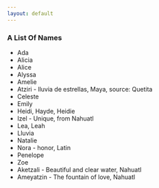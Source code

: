 ```yaml
---
layout: default
---
```





<h3>
<a id="a-list-of-names" class="anchor" href="#a-list-of-names" aria-hidden="true"><span class="octicon octicon-link"></span></a>A List Of Names</h3>

<ul>
<li>Ada</li>
<li>Alicia</li>
<li>Alice</li>
<li>Alyssa</li>
<li>Amelie</li>
<li>Atziri - lluvia de estrellas, Maya, source: Quetita </li>
<li>Celeste</li>
<li>Emily</li>
<li>Heidi, Hayde, Heidie</li>
<li>Izel - Unique, from Nahuatl</li>
<li>Lea, Leah</li>
<li>Lluvia</li>
<li>Natalie</li>
<li>Nora - honor, Latin</li>
<li>Penelope</li>
<li>Zoe</li>
<li>Aketzali - Beautiful and clear water, Nahuatl</li>
<li>Ameyatzin - The fountain of love, Nahuatl</li>
</ul>
